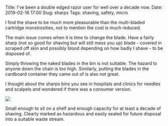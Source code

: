 Title: I've been a double edged razor user for well over a decade now.
Date: 2019-02-16 17:00
Slug: sharps
Tags: shaving, safety, micro

I find the shave to be much more pleasurable than the multi-bladed cartridge monstrosities, not to mention the cost is much reduced.

The main issue comes when it is time to change the blade. Have a fairly sharp (not so good for shaving but will still mess you up) blade - covered in scraped off skin and possibly blood depending on how badly I shave - to be disposed of.

Simply throwing the naked blades in the bin is not suitable. The hazard to anyone down the chain is too high. Similarly, putting the blades in the cardboard container they came out of is also not great.

I thought about the sharps bins you see in hospitals and clinics for needles and scalpels and wondered if there was a consumer version.

<img src="/media/images/2019-02-16 sharps.jpg" class="align-center" loading="lazy" />

Small enough to sit on a shelf and enough capacity for at least a decade of shaving. Clearly marked as hazardous and easily sealed for future disposal into a suitable waste stream.

